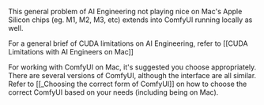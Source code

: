 This general problem of AI Engineering not playing nice on Mac's Apple Silicon chips (eg. M1, M2, M3, etc) extends into ComfyUI running locally as well.

For a general brief of CUDA limitations on AI Engineering, refer to [[CUDA Limitations with AI Engineers on Mac]]

For working with ComfyUI on Mac, it's suggested you choose appropriately. There are several versions of ComfyUI, although the interface are all similar. Refer to [[_Choosing the correct form of ComfyUI]] on how to choose the correct ComfyUI based on your needs (including being on Mac).
